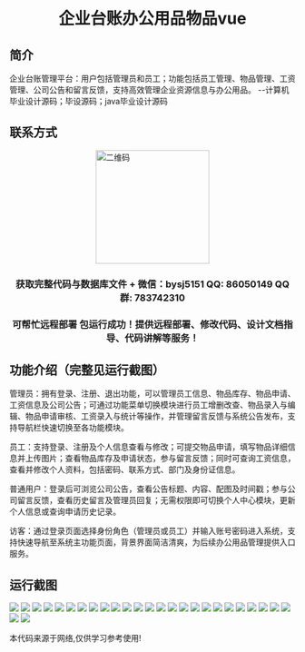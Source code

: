 <p><h1 align="center">企业台账办公用品物品vue</h1></p>

## 简介
企业台账管理平台：用户包括管理员和员工；功能包括员工管理、物品管理、工资管理、公司公告和留言反馈，支持高效管理企业资源信息与办公用品。    --计算机毕业设计源码；毕设源码；java毕业设计源码


## 联系方式
<img src="https://bs-1329754181.cos.ap-shanghai.myqcloud.com/wx.jpg" alt="二维码" style="display: block; margin: 0 auto;" width="200px">
<p><h3 align="center">获取完整代码与数据库文件 + 微信：bysj5151 QQ: 86050149 QQ群: 783742310</h3></p>
<p><h3 align="center">可帮忙远程部署 包运行成功！提供远程部署、修改代码、设计文档指导、代码讲解等服务！</h3></p>

## 功能介绍（完整见运行截图）
管理员：拥有登录、注册、退出功能，可以管理员工信息、物品库存、物品申请、工资信息及公司公告；可通过功能菜单切换模块进行员工增删改查、物品录入与编辑、物品申请审核、工资录入与统计等操作，并管理留言反馈与系统公告发布，支持导航栏快速切换至各功能模块。

员工：支持登录、注册及个人信息查看与修改；可提交物品申请，填写物品详细信息并上传图片；查看物品库存及申请状态，参与留言反馈；同时可查询工资信息，查看并修改个人资料，包括密码、联系方式、部门及身份证信息。

普通用户：登录后可浏览公司公告，查看公告标题、内容、配图及时间戳；参与公司留言反馈，查看历史留言及管理员回复；无需权限即可切换个人中心模块，更新个人信息或查询申请历史记录。

访客：通过登录页面选择身份角色（管理员或员工）并输入账号密码进入系统，支持快速导航至系统主功能页面，背景界面简洁清爽，为后续办公用品管理提供入口服务。


## 运行截图
![](https://bs-1329754181.cos.ap-shanghai.myqcloud.com/ssm/EnterpriseLedgerOfficeSupplies/img/001.jpg)
![](https://bs-1329754181.cos.ap-shanghai.myqcloud.com/ssm/EnterpriseLedgerOfficeSupplies/img/002.jpg)
![](https://bs-1329754181.cos.ap-shanghai.myqcloud.com/ssm/EnterpriseLedgerOfficeSupplies/img/003.jpg)
![](https://bs-1329754181.cos.ap-shanghai.myqcloud.com/ssm/EnterpriseLedgerOfficeSupplies/img/004.jpg)
![](https://bs-1329754181.cos.ap-shanghai.myqcloud.com/ssm/EnterpriseLedgerOfficeSupplies/img/005.jpg)
![](https://bs-1329754181.cos.ap-shanghai.myqcloud.com/ssm/EnterpriseLedgerOfficeSupplies/img/006.jpg)
![](https://bs-1329754181.cos.ap-shanghai.myqcloud.com/ssm/EnterpriseLedgerOfficeSupplies/img/007.jpg)
![](https://bs-1329754181.cos.ap-shanghai.myqcloud.com/ssm/EnterpriseLedgerOfficeSupplies/img/008.jpg)
![](https://bs-1329754181.cos.ap-shanghai.myqcloud.com/ssm/EnterpriseLedgerOfficeSupplies/img/009.jpg)
![](https://bs-1329754181.cos.ap-shanghai.myqcloud.com/ssm/EnterpriseLedgerOfficeSupplies/img/010.jpg)
![](https://bs-1329754181.cos.ap-shanghai.myqcloud.com/ssm/EnterpriseLedgerOfficeSupplies/img/011.jpg)
![](https://bs-1329754181.cos.ap-shanghai.myqcloud.com/ssm/EnterpriseLedgerOfficeSupplies/img/012.jpg)
![](https://bs-1329754181.cos.ap-shanghai.myqcloud.com/ssm/EnterpriseLedgerOfficeSupplies/img/013.jpg)
![](https://bs-1329754181.cos.ap-shanghai.myqcloud.com/ssm/EnterpriseLedgerOfficeSupplies/img/014.jpg)
![](https://bs-1329754181.cos.ap-shanghai.myqcloud.com/ssm/EnterpriseLedgerOfficeSupplies/img/015.jpg)
![](https://bs-1329754181.cos.ap-shanghai.myqcloud.com/ssm/EnterpriseLedgerOfficeSupplies/img/016.jpg)
![](https://bs-1329754181.cos.ap-shanghai.myqcloud.com/ssm/EnterpriseLedgerOfficeSupplies/img/017.jpg)
![](https://bs-1329754181.cos.ap-shanghai.myqcloud.com/ssm/EnterpriseLedgerOfficeSupplies/img/018.jpg)
![](https://bs-1329754181.cos.ap-shanghai.myqcloud.com/ssm/EnterpriseLedgerOfficeSupplies/img/019.jpg)
![](https://bs-1329754181.cos.ap-shanghai.myqcloud.com/ssm/EnterpriseLedgerOfficeSupplies/img/020.jpg)
![](https://bs-1329754181.cos.ap-shanghai.myqcloud.com/ssm/EnterpriseLedgerOfficeSupplies/img/021.jpg)
![](https://bs-1329754181.cos.ap-shanghai.myqcloud.com/ssm/EnterpriseLedgerOfficeSupplies/img/022.jpg)
![](https://bs-1329754181.cos.ap-shanghai.myqcloud.com/ssm/EnterpriseLedgerOfficeSupplies/img/023.jpg)
![](https://bs-1329754181.cos.ap-shanghai.myqcloud.com/ssm/EnterpriseLedgerOfficeSupplies/img/024.jpg)
![](https://bs-1329754181.cos.ap-shanghai.myqcloud.com/ssm/EnterpriseLedgerOfficeSupplies/img/025.jpg)
![](https://bs-1329754181.cos.ap-shanghai.myqcloud.com/ssm/EnterpriseLedgerOfficeSupplies/img/026.jpg)
![](https://bs-1329754181.cos.ap-shanghai.myqcloud.com/ssm/EnterpriseLedgerOfficeSupplies/img/027.jpg)

<p>本代码来源于网络,仅供学习参考使用!</p>
